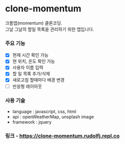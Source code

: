 # clone-momentum
크롬앱(momentum) 클론코딩.<br>
그날 그날의 할일 목록을 관리하기 위한 앱입니다.

### 주요 기능
- [x] 현재 시간 확인 가능
- [x] 현 위치, 온도 확인 가능
- [x] 사용자 이름 입력
- [x] 할 일 목록 추가/삭제
- [x] 새로고침 할때마다 배경 변경
- [ ] 반응형 레이아웃

### 사용 기술
 - language : javascript, css, html
 - api : openWeatherMap, unsplash image
 - framework : jquery
 
### 링크 - https://clone-momentum.rudolfj.repl.co
